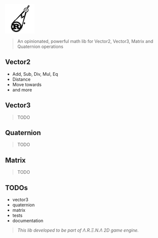 ![](./misc/rmath.png)

> An opinionated, powerful math lib for Vector2, Vector3, Matrix and Quaternion operations

## Vector2
 - Add, Sub, Div, Mul, Eq
 - Distance
 - Move towards
 - and more

## Vector3
> TODO

## Quaternion
> TODO

## Matrix
> TODO


## TODOs
- vector3
- quaternion
- matrix
- tests
- documentation


> _This lib developed to be part of Λ.R.Ξ.N.Λ 2D game engine._
